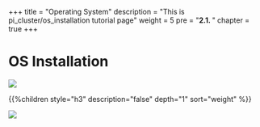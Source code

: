 +++
title = "Operating System"
description = "This is pi_cluster/os_installation tutorial page"
weight = 5
pre = "<b>2.1. </b>"
chapter = true
+++

# OS Installation

![](/images/hack4easy/os.png)

{{%children style="h3" description="false" depth="1" sort="weight" %}}

![](/images/hack4easy/docker.png)
